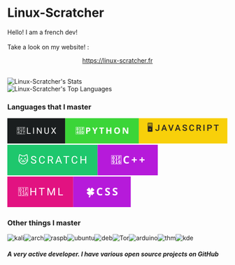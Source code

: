 
# Linux-Scratcher
Hello! I am a french dev!<br><br>Take a look on my website! :
 <center>
   <a href="https://linux-scratcher.fr" class="name">https://linux-scratcher.fr</a></h5></center><br>


![Linux-Scratcher's Stats](https://github-readme-stats.vercel.app/api?username=Linux-Scratcher&theme=jolly&show_icons=true&hide_border=true&count_private=true)
<br>
![Linux-Scratcher's Top Languages](https://github-readme-stats.vercel.app/api/top-langs/?username=Linux-Scratcher&theme=prussian&show_icons=true&hide_border=true&layout=compact)

### Languages ​​that I master
 ![](image.svg)![](truc.svg)![](huh.svg)

 ### Other things I master
![kali](https://img.shields.io/badge/Kali_Linux-557C94?style=for-the-badge&logo=kali-linux&logoColor=white)![arch](https://img.shields.io/badge/Arch_Linux-1793D1?style=for-the-badge&logo=arch-linux&logoColor=white)![raspb](https://img.shields.io/badge/Raspberry%20Pi-A22846?style=for-the-badge&logo=Raspberry%20Pi&logoColor=white)![ubuntu](https://img.shields.io/badge/Ubuntu-E95420?style=for-the-badge&logo=ubuntu&logoColor=white)![deb](https://img.shields.io/badge/Debian-A81D33?style=for-the-badge&logo=debian&logoColor=white)![Tor](https://img.shields.io/badge/Tor-7D4698?style=for-the-badge&logo=Tor-Browser&logoColor=white)![arduino](https://img.shields.io/badge/Arduino-00979D?style=for-the-badge&logo=Arduino&logoColor=white)![thm](https://img.shields.io/badge/TryHackMe-212C42?style=for-the-badge&logo=TryHackMe&logoColor=white)![kde](https://img.shields.io/badge/KDE_Plasma-1D99F3?style=for-the-badge&logo=kdeplasma&logoColor=white)


<!--![Scratch logo S](https://github.com/Linux-Scratcher/Linux-Scratcher/assets/122288570/2eab72c7-9410-4f7f-821a-e7eda042f575)-->

<h5>A very active developer. I have various open source projects on GitHub</h5></h5>








  
   </div>
</center><br><br>


